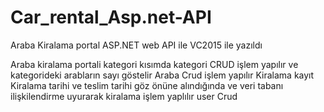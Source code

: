 # Car_rental_Asp.net-API
Araba Kiralama portal ASP.NET web API ile VC2015 ile yazıldı

Araba kiralama portali 
kategori kısımda kategori CRUD işlem yapılır ve kategorideki arabların sayı göstelir
Araba Crud işlem yapılır 
Kiralama kayıt  Kiralama tarihi ve teslim tarihi göz önüne alındığında  ve veri tabanı ilişkilendirme uyurarak  kiralama işlem yaplılır 
user Crud
